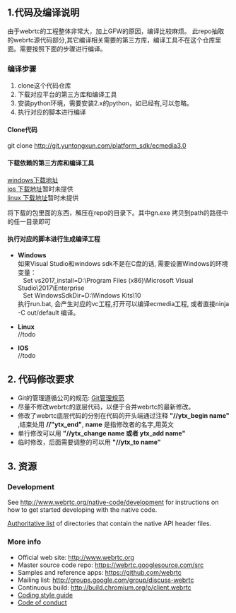 ## 1.代码及编译说明
由于webrtc的工程整体非常大，加上GFW的原因，编译比较麻烦。  此repo抽取的webrtc源代码部分,其它编译相关需要的第三方库，编译工具不在这个仓库里面。需要按照下面的步骤进行编译。

###  编译步骤
1. clone这个代码仓库
2. 下载对应平台的第三方库和编译工具
3. 安装python环境，需要安装2.x的python，如已经有,可以忽略。
4. 执行对应的脚本进行编译


#### Clone代码
git clone http://git.yuntongxun.com/platform_sdk/ecmedia3.0

#### 下载依赖的第三方库和编译工具
[windows下载地址](http://192.168.178.218:9090/shared//webrtc/webrtc_win_base_env.rar)    
[ios 下载地址](http://192.168.178.218:9090/shared//webrtc/webrtc_win_base_env.rar)暂时未提供           
[linux 下载地址](http://192.168.178.218:9090/shared//webrtc/webrtc_win_base_env.rar)暂时未提供

将下载的包里面的东西，解压在repo的目录下。其中gn.exe 拷贝到path的路径中的任一目录即可


#### 执行对应的脚本进行生成编译工程
- **Windows**      
如果Visual Studio和windows sdk不是在C盘的话, 需要设置Windows的环境变量：    
&nbsp;&nbsp; Set vs2017_install=D:\Program Files (x86)\Microsoft Visual Studio\2017\Enterprise    
&nbsp;&nbsp; Set WindowsSdkDir=D:\Windows Kits\10\
执行run.bat, 会产生对应的vc工程,打开可以编译ecmedia工程, 或者直接ninja -C out/default 编译。     

- **Linux**   
 //todo
- **IOS**   
 //todo

## 2. 代码修改要求
- Git的管理遵循公司的规范: [Git管理规范](http://wiki.yuntongxun.com/pages/viewpage.action?pageId=89948180) 
- 尽量不修改webrtc的底层代码，以便于合并webrtc的最新修改。
- 修改了webrtc底层代码的分别在代码的开头端通过注释 **"//ytx_begin  name"** ,结束处用 **//"ytx_end"**, **name** 是指修改者的名字,用英文
- 单行修改可以用 **"//ytx_change name 或者  ytx_add name"** 
- 临时修改，后面需要调整的可以用  **"//ytx_to name"** 


## 3. 资源
### Development

See http://www.webrtc.org/native-code/development for instructions on how to get
started developing with the native code.

[Authoritative list](native-api.md) of directories that contain the
native API header files.

### More info

 * Official web site: http://www.webrtc.org
 * Master source code repo: https://webrtc.googlesource.com/src
 * Samples and reference apps: https://github.com/webrtc
 * Mailing list: http://groups.google.com/group/discuss-webrtc
 * Continuous build: http://build.chromium.org/p/client.webrtc
 * [Coding style guide](style-guide.md)
 * [Code of conduct](CODE_OF_CONDUCT.md)